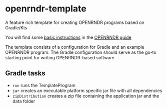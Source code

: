 # openrndr-template
A feature rich template for creating OPENRNDR programs based on Gradle/Kts

You will find some [basic instructions](https://guide.openrndr.org/#/02_Getting_Started_with_OPENRNDR/C00_SetupYourFirstProgram) in the [OPENRNDR guide](https://guide.openrndr.org)

The template consists of a configuration for Gradle and an example OPENRNDR program. The Gradle configuration should serve as the
go-to starting point for writing OPENRNDR-based software.

## Gradle tasks
 - `run` runs the TemplateProgram
 - `jar` creates an executable platform specific jar file with all dependencies
 - `zipDistribution` creates a zip file containing the application jar and the data folder
